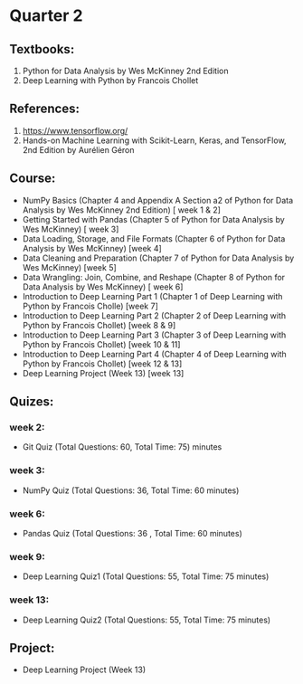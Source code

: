 #  Quarter 2 
## Textbooks:
1. Python for Data Analysis by Wes McKinney 2nd Edition 
2. Deep Learning with Python by Francois Chollet

## References: 
1. https://www.tensorflow.org/
2. Hands-on Machine Learning with Scikit-Learn, Keras, and TensorFlow, 2nd Edition by Aurélien Géron


## Course:

- NumPy Basics (Chapter 4 and Appendix A Section a2 of Python for Data Analysis by Wes McKinney 2nd Edition) [ week 1 & 2]
- Getting Started with Pandas (Chapter 5 of Python for Data Analysis by Wes McKinney) [ week 3]
- Data Loading, Storage, and File Formats (Chapter 6 of Python for Data Analysis by Wes McKinney) [week 4]
- Data Cleaning and Preparation (Chapter 7 of Python for Data Analysis by Wes McKinney) [week 5]
- Data Wrangling: Join, Combine, and Reshape (Chapter 8 of Python for Data Analysis by Wes McKinney) [ week 6]
- Introduction to Deep Learning Part 1 (Chapter 1 of Deep Learning with Python by Francois Cholle) [week 7]
- Introduction to Deep Learning Part 2 (Chapter 2 of Deep Learning with Python by Francois Chollet) [week 8 & 9]
- Introduction to Deep Learning Part 3 (Chapter 3 of Deep Learning with Python by Francois Chollet) [week 10 & 11]
- Introduction to Deep Learning Part 4 (Chapter 4 of Deep Learning with Python by Francois Chollet) [week 12 & 13]
- Deep Learning Project (Week 13) [week 13]

## Quizes:

### week 2:
- Git Quiz (Total Questions: 60, Total Time: 75)
minutes
### week 3:
- NumPy Quiz (Total Questions: 36, Total Time: 60 minutes)
### week 6:
- Pandas Quiz (Total Questions: 36 , Total Time: 60 minutes)
### week 9:
- Deep Learning Quiz1 (Total Questions: 55, Total Time: 75 minutes)
### week 13:
- Deep Learning Quiz2 (Total Questions: 55, Total Time: 75 minutes)

## Project:
-  Deep Learning Project (Week 13)
